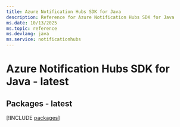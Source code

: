 ```yaml
---
title: Azure Notification Hubs SDK for Java
description: Reference for Azure Notification Hubs SDK for Java
ms.date: 10/13/2025
ms.topic: reference
ms.devlang: java
ms.service: notificationhubs
---
```

# Azure Notification Hubs SDK for Java - latest
## Packages - latest
[!INCLUDE [packages](notification-hubs-index.md)]